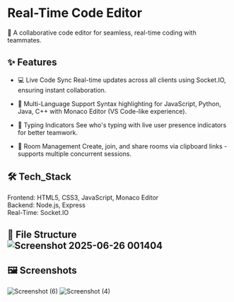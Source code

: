 # Real-Time Code Editor
🚀 A collaborative code editor for seamless, real-time coding with teammates.

## ✨ Features

- 💻 Live Code Sync
  Real-time updates across all clients using Socket.IO, ensuring instant collaboration.

- 📜 Multi-Language Support
  Syntax highlighting for JavaScript, Python, Java, C++ with Monaco Editor (VS Code-like experience).

- 👥 Typing Indicators
  See who's typing with live user presence indicators for better teamwork.

- 🔗 Room Management
  Create, join, and share rooms via clipboard links - supports multiple concurrent sessions.

## 🛠️ Tech_Stack

Frontend: HTML5, CSS3, JavaScript, Monaco Editor
<br>
Backend: Node.js, Express
<br>
Real-Time: Socket.IO
<br>

## 📂 File Structure![Screenshot 2025-06-26 001404](https://github.com/user-attachments/assets/eefefdd5-f4be-474e-be83-f1d73f5058b0)

## 🖼️ Screenshots
![Screenshot (6)](https://github.com/user-attachments/assets/5e6c7025-05e4-4427-bf45-70038330fae3)
![Screenshot (4)](https://github.com/user-attachments/assets/b931979b-4ac4-4cbc-a280-8361388e99a9)

